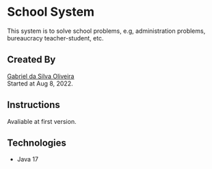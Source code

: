 # School System
This system is to solve school problems, e.g, administration problems, bureaucracy teacher-student, etc. 

## Created By

[Gabriel da Silva Oliveira](https://www.linkedin.com/in/gsogabriel/)<br>
Started at Aug 8, 2022.

## Instructions

Avaliable at first version.

## Technologies

* Java 17

